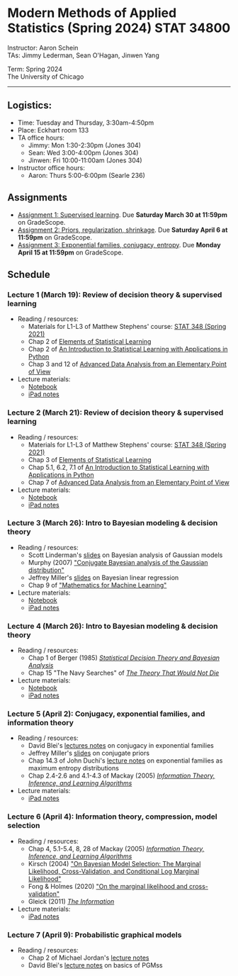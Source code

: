 # Modern Methods of Applied Statistics (Spring 2024) STAT 34800
Instructor: Aaron Schein <br>
TAs: Jimmy Lederman, Sean O'Hagan, Jinwen Yang <br>

Term: Spring 2024 <br>
The University of Chicago

---

## Logistics:
- Time: Tuesday and Thursday, 3:30am-4:50pm
- Place: Eckhart room 133
- TA office hours: 
    - Jimmy: Mon 1:30-2:30pm (Jones 304)
    - Sean: Wed 3:00-4:00pm (Jones 304)
    - Jinwen: Fri 10:00-11:00am (Jones 304)
- Instructor office hours:
    - Aaron: Thurs 5:00-6:00pm (Searle 236)

## Assignments
- [Assignment 1: Supervised learning](https://github.com/aschein/stat_348_2024/blob/main/assignments/hw1.ipynb). Due **Saturday March 30 at 11:59pm** on GradeScope. 
- [Assignment 2: Priors, regularization, shrinkage](https://github.com/aschein/stat_348_2024/blob/main/assignments/hw2.ipynb). Due **Saturday April 6 at 11:59pm** on GradeScope. 
- [Assignment 3: Exponential families, conjugacy, entropy](https://github.com/aschein/stat_348_2024/blob/main/assignments/hw3.pdf). Due **Monday April 15 at 11:59pm** on GradeScope. 

## Schedule

### Lecture 1 (March 19): Review of decision theory & supervised learning
- Reading / resources:
    - Materials for L1-L3 of Matthew Stephens' course: [STAT 348 (Spring 2021)](https://dynalist.io/d/ehiGZbaDzYG4q9tJvuCrag3U#z=Hu-cB8VnWnu5IXOgZ-3MaF6C)
    - Chap 2 of [Elements of Statistical Learning](https://hastie.su.domains/ElemStatLearn/)
    - Chap 2 of [An Introduction to Statistical Learning with Applications in Python](https://www.statlearning.com/)
    - Chap 3 and 12 of [Advanced Data Analysis
from an Elementary Point of View](https://www.stat.cmu.edu/~cshalizi/ADAfaEPoV/ADAfaEPoV.pdf)
- Lecture materials: 
    - [Notebook](https://github.com/aschein/stat_348_2024/blob/main/lecture_materials/notebooks/W1_supervised_learning.ipynb)
    - [iPad notes](https://github.com/aschein/stat_348_2024/blob/main/lecture_materials/ipad_notes/lecture_1_ipad.pdf)

### Lecture 2 (March 21): Review of decision theory & supervised learning
- Reading / resources:
    - Materials for L1-L3 of Matthew Stephens' course: [STAT 348 (Spring 2021)](https://dynalist.io/d/ehiGZbaDzYG4q9tJvuCrag3U#z=Hu-cB8VnWnu5IXOgZ-3MaF6C)
    - Chap 3 of [Elements of Statistical Learning](https://hastie.su.domains/ElemStatLearn/)
    - Chap 5.1, 6.2, 7.1 of [An Introduction to Statistical Learning with Applications in Python](https://www.statlearning.com/)
    - Chap 7 of [Advanced Data Analysis
from an Elementary Point of View](https://www.stat.cmu.edu/~cshalizi/ADAfaEPoV/ADAfaEPoV.pdf)
- Lecture materials: 
    - [Notebook](https://github.com/aschein/stat_348_2024/blob/main/lecture_materials/notebooks/W1_supervised_learning.ipynb)
    - [iPad notes](https://github.com/aschein/stat_348_2024/blob/main/lecture_materials/ipad_notes/lecture_2_ipad.pdf)

### Lecture 3 (March 26): Intro to Bayesian modeling & decision theory
- Reading / resources:
    - Scott Linderman's [slides](https://github.com/slinderman/stats305c/blob/spring2023/slides/lecture01-bayes_normal.pdf) on Bayesian analysis of Gaussian models
    - Murphy (2007) ["Conjugate Bayesian analysis of the Gaussian distribution"](https://www.cs.ubc.ca/~murphyk/Papers/bayesGauss.pdf)
    - Jeffrey Miller's [slides](https://jwmi.github.io/BMB/5-Bayesian-linear-regression.pdf) on Bayesian linear regression
    - Chap 9 of ["Mathematics for Machine Learning"](https://mml-book.github.io/book/mml-book.pdf)
- Lecture materials: 
    - [Notebook](https://github.com/aschein/stat_348_2024/blob/main/lecture_materials/notebooks/W2_intro_bayes.ipynb)
    - [iPad notes](https://github.com/aschein/stat_348_2024/blob/main/lecture_materials/ipad_notes/lecture_3_ipad.pdf)

### Lecture 4 (March 26): Intro to Bayesian modeling & decision theory
- Reading / resources:
	- Chap 1 of Berger (1985) [_Statistical Decision Theory and Bayesian Analysis_](https://link.springer.com/book/10.1007/978-1-4757-4286-2)
	- Chap 15 "The Navy Searches" of [_The Theory That Would Not Die_](https://yalebooks.yale.edu/book/9780300188226/the-theory-that-would-not-die/)
- Lecture materials: 
    - [Notebook](https://github.com/aschein/stat_348_2024/blob/main/lecture_materials/notebooks/W2_bayes_decision_theory.ipynb)
    - [iPad notes](https://github.com/aschein/stat_348_2024/blob/main/lecture_materials/ipad_notes/lecture_4_ipad.pdf)
    
### Lecture 5 (April 2): Conjugacy, exponential families, and information theory
- Reading / resources:
	- David Blei's  [lectures notes](https://www.cs.columbia.edu/~blei/fogm/2015F/notes/exponential-family.pdf) on conjugacy in exponential families
	- Jeffrey Miller's  [slides](https://jwmi.github.io/BMB/3-Conjugate-priors.pdf) on conjugate priors
	- Chap 14.3 of John Duchi's [lecture notes](https://anilkeshwani.github.io/files/John-Duchi-Statistics-311-Electrical-Engineering-377.pdf) on exponential families as maximum entropy distributions
	- Chap 2.4-2.6 and 4.1-4.3 of Mackay (2005) [_Information Theory, Inference, and Learning Algorithms_](https://www.inference.org.uk/itprnn/book.pdf)
- Lecture materials: 
    - [iPad notes](https://github.com/aschein/stat_348_2024/blob/main/lecture_materials/ipad_notes/lecture_5_ipad.pdf)
    
### Lecture 6 (April 4): Information theory, compression, model selection
- Reading / resources:
	- Chap 4, 5.1-5.4, 8, 28 of Mackay (2005) [_Information Theory, Inference, and Learning Algorithms_](https://www.inference.org.uk/itprnn/book.pdf)
	- Kirsch (2004) ["On Bayesian Model Selection: The Marginal Likelihood, Cross-Validation, and Conditional Log Marginal Likelihood"](https://d2jud02ci9yv69.cloudfront.net/2024-05-07-clml-111/blog/clml/)
	- Fong & Holmes (2020) ["On the marginal likelihood and cross-validation"](https://academic.oup.com/biomet/article/107/2/489/5715611)
	- Gleick (2011) [_The Information_](https://jarrettfuller.com/tech/downloads/The-Information.pdf)
- Lecture materials: 
    - [iPad notes](https://github.com/aschein/stat_348_2024/blob/main/lecture_materials/ipad_notes/lecture_6_ipad.pdf)
    
### Lecture 7 (April 9): Probabilistic graphical models
- Reading / resources:
	- Chap 2 of Michael Jordan's [lecture notes](https://people.cs.pitt.edu/~milos/courses/cs3750-Spring2020/Readings/Graphical_models/chapter2.pdf)
	- David Blei's [lecture notes](https://www.cs.columbia.edu/~blei/fogm/2016F/doc/graphical-models.pdf) on basics of PGMss

